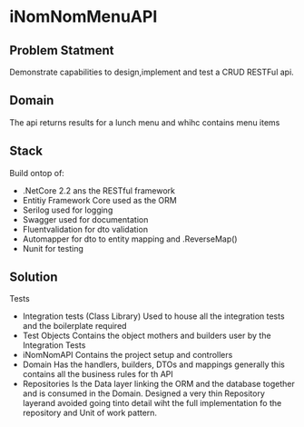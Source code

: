 # iNomNomMenuAPI

## Problem Statment
Demonstrate capabilities to design,implement and test a CRUD RESTFul api.

## Domain
The api returns results for a lunch menu and whihc contains menu items

## Stack
Build ontop of:
- .NetCore 2.2 ans the RESTful framework
- Entitiy Framework Core used as the ORM
- Serilog used for logging
- Swagger used for documentation
- Fluentvalidation for dto validation
- Automapper for dto to entity mapping and .ReverseMap()
- Nunit for testing

## Solution
Tests
- Integration tests (Class Library)
  Used to house all the integration tests and the boilerplate required
- Test Objects
  Contains the object mothers and builders user by the Integration Tests
- iNomNomAPI
Contains the project setup and controllers
- Domain
Has the handlers, builders, DTOs and mappings generally this contains all the business rules for th API
- Repositories
Is the Data layer linking the ORM and the database together and is consumed in the Domain.
Designed a very thin Repository layerand avoided going tinto detail wiht the full
implementation fo the repository and Unit of work pattern.
